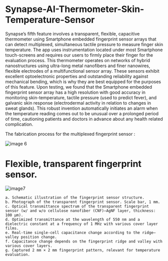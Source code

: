 # Synapse-AI-Thermometer-Skin-Temperature-Sensor

Synapse’s fifth feature involves a transparent, flexible, capacitive thermometer using Smartphone embedded fingerprint sensor arrays that can detect multiplexed, simultaneous tactile pressure to measure finger skin temperature. 
The app uses instrumentation located under most Smartphone touch-screens and requires our users to firmly place their finger for the evaluation process. This thermometer operates on networks of hybrid nanostructures using ultra-long metal nanofibers and finer nanowires, flexible electrodes of a multifunctional sensor array. These sensors exhibit excellent optoelectronic properties and outstanding reliability against mechanical bending, which is why they are best equipped for the purposes of this feature. 
Upon testing, we found that the Smartphone embedded fingerprint sensor array has a high resolution with good accuracy in monitoring skin-temperature, tactile pressure (used to predict fever), and galvanic skin response (electrodermal activity in relation to changes in sweat glands). This robust invention automatically initiates an alarm when the temperature reading comes out to be unusual over a prolonged period of time, cautioning patients and doctors in advance about any health related complication. 

The fabrication process for the multiplexed fingerprint sensor :

![image 6](https://user-images.githubusercontent.com/67471222/156799368-ff504f4e-ef76-4c12-9f61-9f387bc2ad58.png)

# Flexible, transparent fingerprint sensor. 

![image7](https://user-images.githubusercontent.com/67471222/156799406-aa451b57-1993-4d95-858b-7bd1126238d8.png)

    a. Schematic illustration of the fingerprint sensor structure. 
    b. Photograph of the transparent fingerprint sensor. Scale bar, 1 mm. 
    c. Optical transmittance spectrum of the transparent fingerprint sensor (w/ and w/o cellulose nanofiber (CNF)–AgNF layer, thickness: 100 μm). 
    d. Optimized transmittance at the wavelength of 550 nm and a dielectric constant at a frequency of 1 MHz with various cover layer films. 
    e. Real-time single-cell capacitance change according to the ridge–valley position change.
    f. Capacitance change depends on the fingerprint ridge and valley with various cover layers. 
    g. Captured 2 mm × 2 mm fingerprint pattern, relevant for temperature evaluation.



